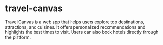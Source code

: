 # travel-canvas
Travel Canvas is a web app that helps users explore top destinations, attractions, and cuisines. It offers  personalized recommendations and highlights the best times to visit. Users can also book hotels directly  through the platform.
